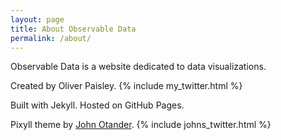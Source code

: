 ```yaml
---
layout: page
title: About Observable Data
permalink: /about/
---
```


Observable Data is a website dedicated to data visualizations.

Created by Oliver Paisley. {% include my_twitter.html %}

Built with Jekyll. Hosted on GitHub Pages.

Pixyll theme by [John Otander](http://johnotander.com). {% include johns_twitter.html %}
